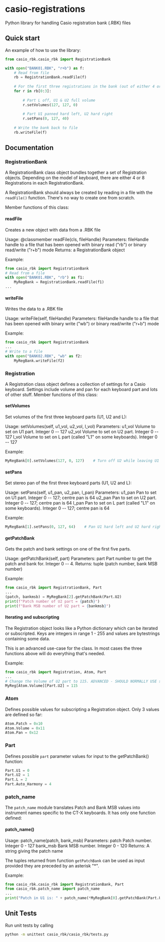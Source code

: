 # casio-registrations
Python library for handling Casio registration bank (.RBK) files

## Quick start

An example of how to use the library:

```python
from casio_rbk.casio_rbk import RegistrationBank

with open("BANK01.RBK", "r+b") as f:
    # Read from file
    rb = RegistrationBank.readFile(f)
    
    # For the first three registrations in the bank (out of either 4 or 8)
    for r in rb[0:3]:
    
        # Part L off, U1 & U2 full volume
        r.setVolumes(127, 127, 0)
    
        # Part U1 panned hard left, U2 hard right
        r.setPans(0, 127, 40)
    
    # Write the bank back to file
    rb.writeFile(f)
```

## Documentation

### RegistrationBank

A RegistrationBank class object bundles together a set of Registration objects. Depending on the model of keyboard, there are either 4 or 8 Registrations in each RegistrationBank.

A RegistrationBank should always be created by reading in a file with the `readFile()` function. There's no way to create one from scratch.

Member functions of this class:

#### readFile

Creates a new object with data from a .RBK file

Usage:  @classmember
        readFile(cls, fileHandle)
Parameters:  fileHandle     handle to a file that has been opened with binary read ("rb") or binary read/write ("r+b") mode
Returns:     a RegistrationBank object


Example:
```python
from casio_rbk import RegistrationBank
# Read from a file
with open("BANK01.RBK", "rb") as f1:
    MyRegBank = RegistrationBank.readFile(f1)
...
```

#### writeFile

Writes the data to a .RBK file

Usage:  writeFile(self, fileHandle)
Parameters:  fileHandle     handle to a file that has been opened with binary write ("wb") or binary read/write ("r+b") mode

Example:
```python
from casio_rbk import RegistrationBank
...
# Write to a file
with open("BANK02.RBK", "wb" as f2:
    MyRegBank.writeFile(f2)
```

### Registration

A Registration class object defines a collection of settings for a Casio keyboard. Settings include volume and pan for each keyboard part and lots of other stuff. Member functions of this class:

#### setVolumes

Set volumes of the first three keyboard parts (U1, U2 and L):

Usage:  setVolumes(self, u1_vol, u2_vol, l_vol)
Parameters:  u1_vol    Volume to set on U1 part. Integer 0 -- 127
             u2_vol    Volume to set on U2 part. Integer 0 -- 127
             l_vol     Volume to set on L part (called "L1" on some keyboards). Integer 0 -- 127

Example:
```python
MyRegBank[0].setVolumes(127, 0, 127)    # Turn off U2 while leaving U1 & L at full volume
```

#### setPans

Set stereo pan of the first three keyboard parts (U1, U2 and L):

Usage:  setPans(self, u1_pan, u2_pan, l_pan)
Parameters:  u1_pan    Pan to set on U1 part. Integer 0 -- 127; centre pan is 64
             u2_pan    Pan to set on U2 part. Integer 0 -- 127; centre pan is 64
             l_pan     Pan to set on L part (called "L1" on some keyboards). Integer 0 -- 127; centre pan is 64

Example:
```python
MyRegBank[1].setPans(0, 127, 64)    # Pan U1 hard left and U2 hard right
```

#### getPatchBank

Gets the patch and bank settings on one of the first five parts.

Usage:   getPatchBank(self, part)
Parameters:   part   Part number to get the patch and bank for. Integer 0 -- 4.
Returns:      tuple (patch number, bank MSB number)

Example:
```python
from casio_rbk import RegistrationBank, Part
...
(patch, bankmsb) = MyRegBank[2].getPatchBank(Part.U2)
print(f"Patch number of U2 part = {patch}")
print(f"Bank MSB number of U2 part = {bankmsb}")
```

#### Iterating and subscripting

The Registration object looks like a Python dictionary which can be iterated or subscripted. Keys are integers in range 1 - 255 and values are bytestrings containing some data.

This is an advanced use-case for the class. In most cases the three functions above will do everything that's needed.

Example:
```python
from casio_rbk import Registration, Atom, Part
...
# Change the Volume of U2 part to 115. ADVANCED - SHOULD NORMALLY USE setVolumes() INSTEAD!!
MyReg[Atom.Volume][Part.U2] = 115
```

### Atom

Defines possible values for subscripting a Registration object. Only 3 values are defined so far:

```python
Atom.Patch = 0x10
Atom.Volume = 0x11
Atom.Pan = 0x12
```

### Part

Defines possible `part` parameter values for input to the getPatchBank() function:

```python
Part.U1 = 0
Part.U2 = 1
Part.L = 2
Part.Auto_Harmony = 4
```

### patch_name

The `patch_name` module translates Patch and Bank MSB values into instrument names specific to the CT-X keyboards. It has only one function defined:

#### patch_name()

Usage:  patch_name(patch, bank_msb)
Parameters:    patch    Patch number. Integer 0 - 127
               bank_msb  Bank MSB number. Integer 0 - 120
Returns:       A string giving the patch name

The tuples returned from function `getPatchBank` can be used as input provided they are preceded by an asterisk "*".

Example:

```python
from casio_rbk.casio_rbk import RegistrationBank, Part
from casio_rbk.patch_name import patch_name
...
print("Patch in U1 is: " + patch_name(*MyRegBank[0].getPatchBank(Part.U1)))
```

## Unit Tests

Run unit tests by calling

```bash
python -m unittest casio_rbk/casio_rbk/tests.py
```
